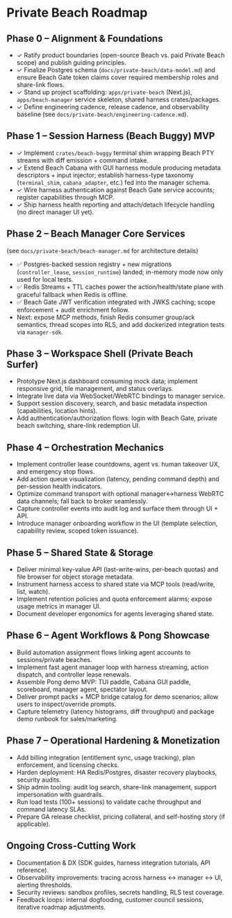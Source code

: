 # Private Beach Roadmap

## Phase 0 – Alignment & Foundations
- ✓ Ratify product boundaries (open-source Beach vs. paid Private Beach scope) and publish guiding principles.
- ✓ Finalize Postgres schema (`docs/private-beach/data-model.md`) and ensure Beach Gate token claims cover required membership roles and share-link flows.
- ✓ Stand up project scaffolding: `apps/private-beach` (Next.js), `apps/beach-manager` service skeleton, shared harness crates/packages.
- ✓ Define engineering cadence, release cadence, and observability baseline (see `docs/private-beach/engineering-cadence.md`).

## Phase 1 – Session Harness (Beach Buggy) MVP
- ✓ Implement `crates/beach-buggy` terminal shim wrapping Beach PTY streams with diff emission + command intake.
- ✓ Extend Beach Cabana with GUI harness module producing metadata descriptors + input injector; establish harness-type taxonomy (`terminal_shim`, `cabana_adapter`, etc.) fed into the manager schema.
- ✓ Wire harness authentication against Beach Gate service accounts; register capabilities through MCP.
- ✓ Ship harness health reporting and attach/detach lifecycle handling (no direct manager UI yet).

## Phase 2 – Beach Manager Core Services
(see `docs/private-beach/beach-manager.md` for architecture details)
- ✅ Postgres-backed session registry + new migrations (`controller_lease`, `session_runtime`) landed; in-memory mode now only used for local tests.
- ✅ Redis Streams + TTL caches power the action/health/state plane with graceful fallback when Redis is offline.
- ✅ Beach Gate JWT verification integrated with JWKS caching; scope enforcement + audit enrichment follow.
- Next: expose MCP methods, finish Redis consumer group/ack semantics, thread scopes into RLS, and add dockerized integration tests via `manager-sdk`.

## Phase 3 – Workspace Shell (Private Beach Surfer)
- Prototype Next.js dashboard consuming mock data; implement responsive grid, tile management, and status overlays.
- Integrate live data via WebSocket/WebRTC bindings to manager service.
- Support session discovery, search, and basic metadata inspection (capabilities, location hints).
- Add authentication/authorization flows: login with Beach Gate, private beach switching, share-link redemption UI.

## Phase 4 – Orchestration Mechanics
- Implement controller lease countdowns, agent vs. human takeover UX, and emergency stop flows.
- Add action queue visualization (latency, pending command depth) and per-session health indicators.
- Optimize command transport with optional manager↔harness WebRTC data channels; fall back to broker seamlessly.
- Capture controller events into audit log and surface them through UI + API.
- Introduce manager onboarding workflow in the UI (template selection, capability review, scoped token issuance).

## Phase 5 – Shared State & Storage
- Deliver minimal key-value API (last-write-wins, per-beach quotas) and file browser for object storage metadata.
- Instrument harness access to shared state via MCP tools (read/write, list, watch).
- Implement retention policies and quota enforcement alarms; expose usage metrics in manager UI.
- Document developer ergonomics for agents leveraging shared state.

## Phase 6 – Agent Workflows & Pong Showcase
- Build automation assignment flows linking agent accounts to sessions/private beaches.
- Implement fast agent manager loop with harness streaming, action dispatch, and controller lease renewals.
- Assemble Pong demo MVP: TUI paddle, Cabana GUI paddle, scoreboard, manager agent, spectator layout.
- Deliver prompt packs + MCP bridge catalog for demo scenarios; allow users to inspect/override prompts.
- Capture telemetry (latency histograms, diff throughput) and package demo runbook for sales/marketing.

## Phase 7 – Operational Hardening & Monetization
- Add billing integration (entitlement sync, usage tracking), plan enforcement, and licensing checks.
- Harden deployment: HA Redis/Postgres, disaster recovery playbooks, security audits.
- Ship admin tooling: audit log search, share-link management, support impersonation with guardrails.
- Run load tests (100+ sessions) to validate cache throughput and command latency SLAs.
- Prepare GA release checklist, pricing collateral, and self-hosting story (if applicable).

## Ongoing Cross-Cutting Work
- Documentation & DX (SDK guides, harness integration tutorials, API reference).
- Observability improvements: tracing across harness ↔ manager ↔ UI, alerting thresholds.
- Security reviews: sandbox profiles, secrets handling, RLS test coverage.
- Feedback loops: internal dogfooding, customer council sessions, iterative roadmap adjustments.

